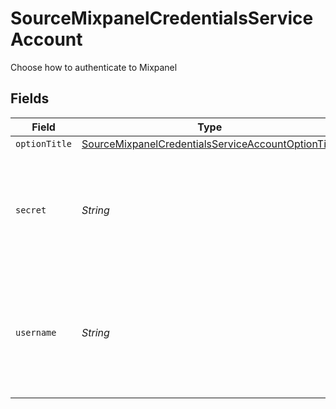 # SourceMixpanelCredentialsServiceAccount

Choose how to authenticate to Mixpanel


## Fields

| Field                                                                                                                                                               | Type                                                                                                                                                                | Required                                                                                                                                                            | Description                                                                                                                                                         |
| ------------------------------------------------------------------------------------------------------------------------------------------------------------------- | ------------------------------------------------------------------------------------------------------------------------------------------------------------------- | ------------------------------------------------------------------------------------------------------------------------------------------------------------------- | ------------------------------------------------------------------------------------------------------------------------------------------------------------------- |
| `optionTitle`                                                                                                                                                       | [SourceMixpanelCredentialsServiceAccountOptionTitle](../../models/shared/SourceMixpanelCredentialsServiceAccountOptionTitle.md)                                     | :heavy_minus_sign:                                                                                                                                                  | N/A                                                                                                                                                                 |
| `secret`                                                                                                                                                            | *String*                                                                                                                                                            | :heavy_check_mark:                                                                                                                                                  | Mixpanel Service Account Secret. See the <a href="https://developer.mixpanel.com/reference/service-accounts">docs</a> for more information on how to obtain this.   |
| `username`                                                                                                                                                          | *String*                                                                                                                                                            | :heavy_check_mark:                                                                                                                                                  | Mixpanel Service Account Username. See the <a href="https://developer.mixpanel.com/reference/service-accounts">docs</a> for more information on how to obtain this. |